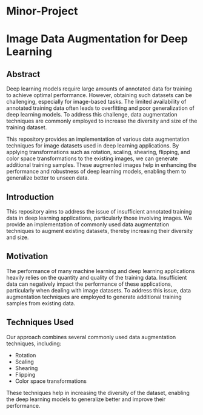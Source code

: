 # Minor-Project
# Image Data Augmentation for Deep Learning

## Abstract

Deep learning models require large amounts of annotated data for training to achieve optimal performance. However, obtaining such datasets can be challenging, especially for image-based tasks. The limited availability of annotated training data often leads to overfitting and poor generalization of deep learning models. To address this challenge, data augmentation techniques are commonly employed to increase the diversity and size of the training dataset.

This repository provides an implementation of various data augmentation techniques for image datasets used in deep learning applications. By applying transformations such as rotation, scaling, shearing, flipping, and color space transformations to the existing images, we can generate additional training samples. These augmented images help in enhancing the performance and robustness of deep learning models, enabling them to generalize better to unseen data.

## Introduction

This repository aims to address the issue of insufficient annotated training data in deep learning applications, particularly those involving images. We provide an implementation of commonly used data augmentation techniques to augment existing datasets, thereby increasing their diversity and size.

## Motivation

The performance of many machine learning and deep learning applications heavily relies on the quantity and quality of the training data. Insufficient data can negatively impact the performance of these applications, particularly when dealing with image datasets. To address this issue, data augmentation techniques are employed to generate additional training samples from existing data.

## Techniques Used

Our approach combines several commonly used data augmentation techniques, including:
- Rotation
- Scaling
- Shearing
- Flipping
- Color space transformations

These techniques help in increasing the diversity of the dataset, enabling the deep learning models to generalize better and improve their performance.
